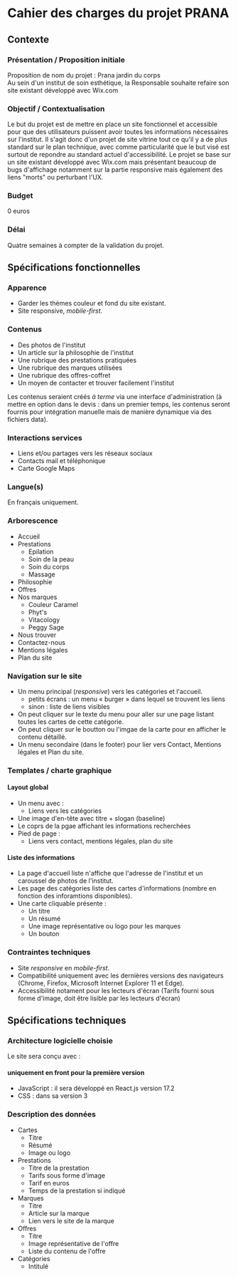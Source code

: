 # Cahier des charges du projet PRANA

## Contexte

### Présentation / Proposition initiale

Proposition de nom du projet : Prana jardin du corps  
Au sein d'un institut de soin esthétique, la Responsable souhaite refaire son site existant développé avec Wix.com

### Objectif / Contextualisation

Le but du projet est de mettre en place un site fonctionnel et accessible pour que des utilisateurs puissent avoir toutes les informations nécessaires sur l'institut. Il s'agit donc d'un projet de site vitrine tout ce qu'il y a de plus standard sur le plan technique, avec comme particularité que le but visé est surtout de repondre au standard actuel d'accessibilité. Le projet se base sur un site existant développé avec Wix.com mais présentant beaucoup de bugs d'affichage notamment sur la partie responsive mais 
également des liens "morts" ou perturbant l'UX.

### Budget

0 euros

### Délai

Quatre semaines à compter de la validation du projet.

## Spécifications fonctionnelles

### Apparence

- Garder les thèmes couleur et fond du site existant.
- Site responsive, _mobile-first_.

### Contenus

- Des photos de l'institut
- Un article sur la philosophie de l'institut
- Une rubrique des prestations pratiquées
- Une rubrique des marques utilisées
- Une rubrique des offres-coffret
- Un moyen de contacter et trouver facilement l'institut

Les contenus seraient créés _à terme_ via une interface d'administration (à mettre en option dans le devis : dans un premier temps, les contenus seront fournis pour intégration manuelle mais de manière dynamique via des fichiers data).

### Interactions services

- Liens et/ou partages vers les réseaux sociaux
- Contacts mail et téléphonique
- Carte Google Maps

### Langue(s)

En français uniquement.

### Arborescence

- Accueil
- Prestations
    - Epilation
    - Soin de la peau
    - Soin du corps
    - Massage
- Philosophie
- Offres
- Nos marques
    - Couleur Caramel
    - Phyt's
    - Vitacology
    - Peggy Sage
- Nous trouver
- Contactez-nous
- Mentions légales
- Plan du site


### Navigation sur le site

- Un menu principal (_responsive_) vers les catégories et l'accueil.
  - petits écrans : un menu « burger » dans lequel se trouvent les liens
  - sinon : liste de liens visibles
- On peut cliquer sur le texte du menu pour aller sur une page listant toutes les cartes de cette catégorie.
- On peut cliquer sur le boutton ou l'imgae de la carte pour en afficher le contenu détaillé.
- Un menu secondaire (dans le footer) pour lier vers Contact, Mentions légales et Plan du site.

### Templates / charte graphique

#### Layout global

- Un menu avec :
    - Liens vers les catégories
- Une image d'en-tête avec titre + slogan (baseline)
- Le coprs de la pgae affichant les informations recherchées
- Pied de page :
    - Liens vers contact, mentions légales, plan du site

#### Liste des informations

- La page d'accueil liste n'affiche que l'adresse de l'institut et un caroussel de photos de l'institut.
- Les page des catégories liste des cartes d'informations (nombre en fonction des inforamtions disponibles).
- Une carte cliquable présente :
    - Un titre 
    - Un résumé 
    - Une image représentative ou logo pour les marques
    - Un bouton

### Contraintes techniques

- Site _responsive_ en _mobile-first_.
- Compatibilité uniquement avec les dernières versions des navigateurs (Chrome, Firefox, Microsoft Internet Explorer 11 et Edge).
- Accessibilité notament pour les lecteurs d'écran (Tarifs fourni sous forme d'image, doit être lisible par les lecteurs d'écran)

## Spécifications techniques

### Architecture logicielle choisie

Le site sera conçu avec :

#### uniquement en front pour la première version

- JavaScript : il sera développé en React.js version 17.2
- CSS : dans sa version 3


### Description des données

- Cartes
  - Titre
  - Résumé
  - Image ou logo
- Prestations
  - Titre de la prestation
  - Tarifs sous forme d'image
  - Tarif en euros
  - Temps de la prestation si indiqué
- Marques
  - Titre
  - Article sur la marque
  - Lien vers le site de la marque
- Offres
  - Titre
  - Image représentative de l'offre
  - Liste du contenu de l'offre
- Catégories
  - Intitulé
